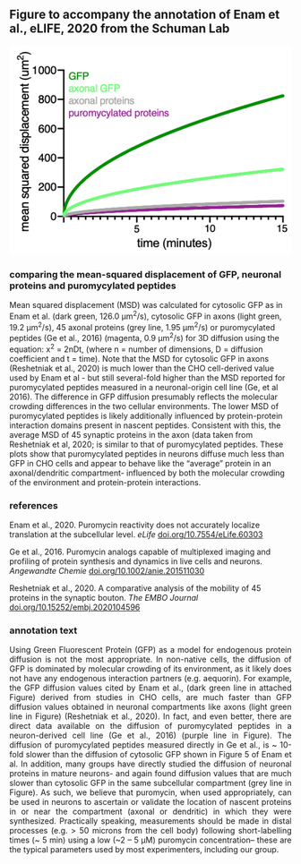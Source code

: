 ## Figure to accompany the annotation of Enam et al., eLIFE, 2020 from the Schuman Lab

![img](figure01.png)

### comparing the mean-squared displacement of GFP, neuronal proteins and puromycylated peptides
<p>
Mean squared displacement (MSD) was calculated for cytosolic GFP as in Enam et al. (dark green, 126.0 &mu;m<sup>2</sup>/s), cytosolic GFP in axons (light green, 19.2 &mu;m<sup>2</sup>/s), 45 axonal proteins  (grey line, 1.95 &mu;m<sup>2</sup>/s) or puromycylated peptides (Ge et al., 2016) (magenta, 0.9 &mu;m<sup>2</sup>/s) for 3D diffusion using the equation: x<sup>2</sup> = 2nDt, (where n = number of dimensions, D = diffusion coefficient and t = time). Note that the MSD for cytosolic GFP in axons (Reshetniak et al., 2020) is much lower than the CHO cell-derived value used by Enam et al - but still several-fold higher than the MSD reported for puromycylated peptides measured in a neuronal-origin cell line (Ge, et al 2016).  The difference in GFP diffusion presumably reflects the molecular crowding differences in the two cellular environments. The lower MSD of puromycylated peptides is likely additionally influenced by protein-protein interaction domains present in nascent peptides. Consistent with this, the average MSD of 45 synaptic proteins in the axon (data taken from Reshetniak et al, 2020; is similar to that of puromycylated peptides. These plots show that puromycylated peptides in neurons diffuse much less than GFP in CHO cells and appear to behave like the “average” protein in an axonal/dendritic compartment- influenced by both the molecular crowding of the environment and protein-protein interactions.
</p>


### references
<p>
Enam et al., 2020. Puromycin reactivity does not accurately localize translation at the subcellular level. <i>eLife</i>
<a href="https://elifesciences.org/articles/60303">doi.org/10.7554/eLife.60303</a>
</p>
<p>
Ge et al., 2016. Puromycin analogs capable of multiplexed imaging and profiling of protein synthesis and dynamics in live cells and neurons. <i>Angewandte Chemie</i>
<a href="https://onlinelibrary.wiley.com/doi/full/10.1002/anie.201511030">doi.org/10.1002/anie.201511030</a>
</p>
<p>
Reshetniak et al., 2020. A comparative analysis of the mobility of 45 proteins in the synaptic bouton. <i>The EMBO Journal</i>
<a href="https://www.embopress.org/doi/full/10.15252/embj.2020104596">doi.org/10.15252/embj.2020104596</a>
</p>

### annotation text
<p style="text-align: justify">
Using Green Fluorescent Protein (GFP) as a model for endogenous protein diffusion is not the most appropriate. In non-native cells, the diffusion of GFP is dominated by molecular crowding of its environment, as it likely does not have any endogenous interaction partners (e.g. aequorin). For example, the GFP diffusion values cited by Enam et al., (dark green line in attached Figure) derived from studies in CHO cells, are much faster than GFP diffusion values obtained in neuronal compartments like axons (light green line in Figure) (Reshetniak et al., 2020). In fact, and even better, there are direct data available on the diffusion of puromycylated peptides in a neuron-derived cell line (Ge et al., 2016) (purple line in Figure).  The diffusion of puromycylated peptides measured directly in Ge et al., is ~ 10-fold slower than the diffusion of cytosolic GFP shown in Figure 5 of Enam et al. In addition, many groups have directly studied the diffusion of neuronal proteins in mature neurons- and again found diffusion values that are much slower than cytosolic GFP in the same subcellular compartment (grey line in Figure). As such, we believe that puromycin, when used appropriately, can be used in neurons to ascertain or validate the location of nascent proteins in or near the compartment (axonal or dendritic) in which they were synthesized. Practically speaking, measurements should be made in distal processes (e.g. > 50 microns from the cell body) following short-labelling times (~ 5 min) using a low (~2 – 5 &mu;M) puromycin concentration– these are the typical parameters used by most experimenters, including our group.
</p>
